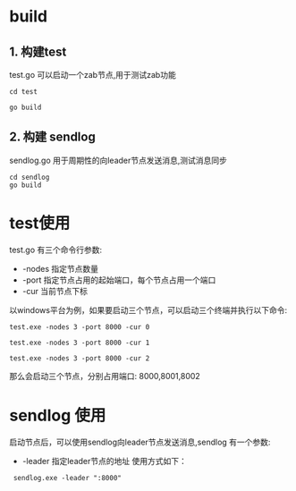 # build

## 1. 构建test
test.go 可以启动一个zab节点,用于测试zab功能
```shell
cd test

go build 
```

## 2. 构建 sendlog
sendlog.go 用于周期性的向leader节点发送消息,测试消息同步
```shell
cd sendlog
go build
```

# test使用
test.go 有三个命令行参数:
* -nodes 指定节点数量
* -port  指定节点占用的起始端口，每个节点占用一个端口
* -cur 当前节点下标

以windows平台为例，如果要启动三个节点，可以启动三个终端并执行以下命令:

```shell
test.exe -nodes 3 -port 8000 -cur 0 
```
```shell
test.exe -nodes 3 -port 8000 -cur 1
```

```shell
test.exe -nodes 3 -port 8000 -cur 2
```
那么会启动三个节点，分别占用端口: 8000,8001,8002

# sendlog 使用
启动节点后，可以使用sendlog向leader节点发送消息,sendlog 有一个参数:
* -leader  指定leader节点的地址
使用方式如下：

```shell
 sendlog.exe -leader ":8000"
```
